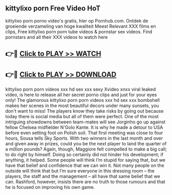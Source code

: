 ## kittylixo porn Free Video HoT 

kittylixo porn porno video's gratis, hier op Pornhub.com. Ontdek de groeiende verzameling van hoge kwaliteit Meest Relevant XXX films en clips,
Free kittylixo porn porn tube videos & pornstar sex videos. Find pornstars and all their XXX videos to watch here


## 👉🔴 [Click to PLAY >> WATCH](http://us.freeplayer.one?title=kittylixo_porn&ref=16D)

## 👉🔴 [Click to PLAY >> DOWNLOAD](http://us.freeplayer.one?title=kittylixo_porn&ref=16D)


kittylixo porn porn videos xxx hd sex xxx sexy Xvideo xnxx viral leaked video, is here to release all her secret porno clips and just for your eyes only! The glamorous kittylixo porn porn videos xxx hd sex xxx bombshell makes her scenes in the most beautiful decors under many sunsets, you don't want to miss! The players know they take risks by going out because today there is social media but all of them were perfect. One of the most intriguing showdowns between team-mates will see Jorginho go up against fellow Chelsea midfielder N'Golo Kante. It is why he made a detour to USA before even setting foot on Polish soil. That first meeting was close to four hours, Sousa tells Sky Sports. With two winners in the last month and over and given away in prizes, could you be the next player to land the quarter of a million pounds? Again, though, Maggiore felt compelled to make a big call; to do right by himself. Doing so certainly did not hinder his development; if anything, it helped. Some people will think I’m stupid for saying that, but we have that belief and confidence that we can win it. Not many people on the outside will think that but I’m sure everyone in this dressing room – the players, the staff and the management – all have that same belief that we can. Rashford, however, insists there are no truth to those rumours and that he is focused on improving his own game.